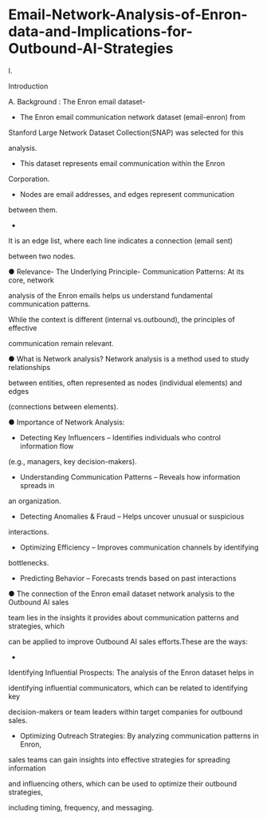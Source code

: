 # Email-Network-Analysis-of-Enron-data-and-Implications-for-Outbound-AI-Strategies

I.

Introduction

A. Background : The Enron email dataset-

- The Enron email communication network dataset (email-enron) from

Stanford Large Network Dataset Collection(SNAP) was selected for this

analysis.

- This dataset represents email communication within the Enron

Corporation.

- Nodes are email addresses, and edges represent communication

between them.

-

It is an edge list, where each line indicates a connection (email sent)

between two nodes.

● Relevance- The Underlying Principle- Communication Patterns: At its core, network

analysis of the Enron emails helps us understand fundamental communication patterns.

While the context is different (internal vs.outbound), the principles of effective

communication remain relevant.

● What is Network analysis? Network analysis is a method used to study relationships

between entities, often represented as nodes (individual elements) and edges

(connections between elements).

● Importance of Network Analysis:

- Detecting Key Influencers – Identifies individuals who control information flow

(e.g., managers, key decision-makers).

- Understanding Communication Patterns – Reveals how information spreads in

an organization.

- Detecting Anomalies & Fraud – Helps uncover unusual or suspicious

interactions.

- Optimizing Efficiency – Improves communication channels by identifying

bottlenecks.

- Predicting Behavior – Forecasts trends based on past interactions

● The connection of the Enron email dataset network analysis to the Outbound AI sales

team lies in the insights it provides about communication patterns and strategies, which

can be applied to improve Outbound AI sales efforts.These are the ways:

-

Identifying Influential Prospects: The analysis of the Enron dataset helps in

identifying influential communicators, which can be related to identifying key

decision-makers or team leaders within target companies for outbound sales.

- Optimizing Outreach Strategies: By analyzing communication patterns in Enron,

sales teams can gain insights into effective strategies for spreading information

and influencing others, which can be used to optimize their outbound strategies,

including timing, frequency, and messaging.

